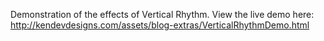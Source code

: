 Demonstration of the effects of Vertical Rhythm. View the live demo here: http://kendevdesigns.com/assets/blog-extras/VerticalRhythmDemo.html
